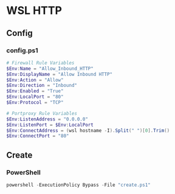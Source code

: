 # WSL HTTP

## Config

### config.ps1

```powershell
# Firewall Rule Variables
$Env:Name = "Allow_Inbound_HTTP"
$Env:DisplayName = "Allow Inbound HTTP"
$Env:Action = "Allow"
$Env:Direction = "Inbound"
$Env:Enabled = "True"
$Env:LocalPort = "80"
$Env:Protocol = "TCP"

# Portproxy Rule Variables
$Env:ListenAddress = "0.0.0.0"
$Env:ListenPort = $Env:LocalPort
$Env:ConnectAddress = (wsl hostname -I).Split(" ")[0].Trim()
$Env:ConnectPort = "80"
```

## Create

### PowerShell

```powershell
powershell -ExecutionPolicy Bypass -File "create.ps1"
```
